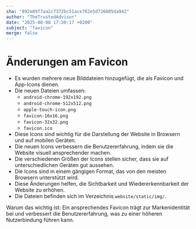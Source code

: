 ```yaml
---
sha: "892e89f7aa2c7372bc51ace702e5d726805da942"
author: "TheTrustedAdvisor"
date: "2025-08-08 17:30:17 +0200"
subject: "favicon"
merge: false
---
```


# Änderungen am Favicon

- Es wurden mehrere neue Bilddateien hinzugefügt, die als Favicon und App-Icons dienen.
- Die neuen Dateien umfassen:
  - `android-chrome-192x192.png`
  - `android-chrome-512x512.png`
  - `apple-touch-icon.png`
  - `favicon-16x16.png`
  - `favicon-32x32.png`
  - `favicon.ico`
- Diese Icons sind wichtig für die Darstellung der Website in Browsern und auf mobilen Geräten.
- Die neuen Icons verbessern die Benutzererfahrung, indem sie die Website visuell ansprechender machen.
- Die verschiedenen Größen der Icons stellen sicher, dass sie auf unterschiedlichen Geräten gut aussehen.
- Die Icons sind in einem gängigen Format, das von den meisten Browsern unterstützt wird.
- Diese Änderungen helfen, die Sichtbarkeit und Wiedererkennbarkeit der Website zu erhöhen.
- Die Dateien befinden sich im Verzeichnis `website/static/img/`.

Warum das wichtig ist: Ein ansprechendes Favicon trägt zur Markenidentität bei und verbessert die Benutzererfahrung, was zu einer höheren Nutzerbindung führen kann.

